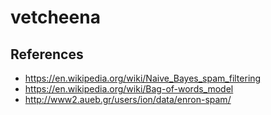 # vetcheena

## References

- https://en.wikipedia.org/wiki/Naive_Bayes_spam_filtering
- https://en.wikipedia.org/wiki/Bag-of-words_model
- http://www2.aueb.gr/users/ion/data/enron-spam/

